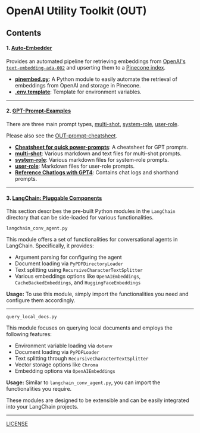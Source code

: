 # OpenAI Utility Toolkit (OUT)

## Contents

#### 1. **[Auto-Embedder](./Auto-Embedder)**

Provides an automated pipeline for retrieving embeddings from [OpenAI's `text-embedding-ada-002`](https://platform.openai.com/docs/guides/embeddings) and upserting them to a [Pinecone index](https://docs.pinecone.io/docs/indexes).

   - **[pinembed.py](./Auto-Embedder/pinembed.py)**: A Python module to easily automate the retrieval of embeddings from OpenAI and storage in Pinecone.
   - **[.env.template](./Auto-Embedder/.env.template)**: Template for environment variables.

---

#### 2. **[GPT-Prompt-Examples](./GPT-Prompt-Examples)**

There are three main prompt types, [multi-shot](GPT-Prompt-Examples/multi-shot), [system-role](GPT-Prompt-Examples/system-role), [user-role](GPT-Prompt-Examples/user-role).

Please also see the [OUT-prompt-cheatsheet](GPT-Prompt-Examples/OUT-prompt-cheatsheet.md).

   - **[Cheatsheet for quick power-prompts](./GPT-Prompt-Examples/OUT-prompt-cheatsheet.md)**: A cheatsheet for GPT prompts.
   - **[multi-shot](./GPT-Prompt-Examples/multi-shot)**: Various markdown and text files for multi-shot prompts.
   - **[system-role](./GPT-Prompt-Examples/system-role)**: Various markdown files for system-role prompts.
   - **[user-role](./GPT-Prompt-Examples/user-role)**: Markdown files for user-role prompts.
   - **[Reference Chatlogs with GPT4](./GPT-Prompt-Examples/ChatGPT_reference_chatlogs)**: Contains chat logs and shorthand prompts.
  
---

#### 3. **[LangChain: Pluggable Components](./LangChain/)**

This section describes the pre-built Python modules in the `LangChain` directory that can be side-loaded for various functionalities.

`langchain_conv_agent.py`

This module offers a set of functionalities for conversational agents in LangChain. Specifically, it provides:

- Argument parsing for configuring the agent
- Document loading via `PyPDFDirectoryLoader`
- Text splitting using `RecursiveCharacterTextSplitter`
- Various embeddings options like `OpenAIEmbeddings`, `CacheBackedEmbeddings`, and `HuggingFaceEmbeddings`

**Usage:**
To use this module, simply import the functionalities you need and configure them accordingly.

---

`query_local_docs.py`

This module focuses on querying local documents and employs the following features:

- Environment variable loading via `dotenv`
- Document loading via `PyPDFLoader`
- Text splitting through `RecursiveCharacterTextSplitter`
- Vector storage options like `Chroma`
- Embedding options via `OpenAIEmbeddings`

**Usage:**
Similar to `langchain_conv_agent.py`, you can import the functionalities you require.

These modules are designed to be extensible and can be easily integrated into your LangChain projects.

<!-- PLACEHOLDER FOR FUTURE MINDMAPPING IMAGE
<div align="center">
  <img src=".github/mindmap.png" alt="Mindmap from 8-30-23" width="500"/>
</div>
-->

---

[LICENSE](./LICENSE)